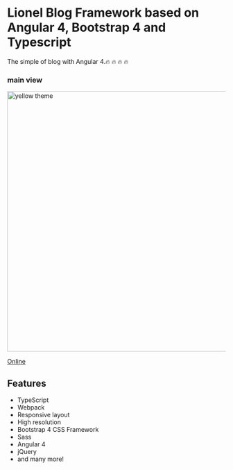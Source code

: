 # Lionel Blog Framework based on Angular 4, Bootstrap 4 and Typescript

The simple of blog with Angular 4.🔥 🔥 🔥 🔥


### main view

<a target="_blank" href="http://"><img src="http://lionelzhang.top/oss/WechatIMG29.jpeg" width="600" alt="yellow theme"/></a>

<a target="_blank" href="http://www.lionelzhang.top">Online</a>

## Features
* TypeScript
* Webpack
* Responsive layout
* High resolution
* Bootstrap 4 CSS Framework
* Sass
* Angular 4
* jQuery
* and many more!
